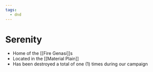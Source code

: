 ```yaml
---
tags:
  - dnd
---
```

# Serenity
- Home of the [[Fire Genasi]]s
- Located in the [[Material Plain]]
- Has been destroyed a total of one (1) times during our campaign